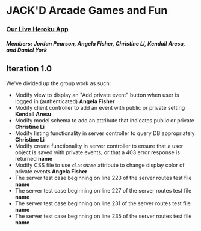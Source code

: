 # JACK'D Arcade Games and Fun


### [Our Live Heroku App](https://mysterious-brushlands-34136.herokuapp.com)
##### Members: Jordan Pearson, Angela Fisher, Christine Li, Kendall Aresu, and Daniel York



## Iteration 1.0

We've divided up the group work as such:
- Modify view to display an "Add private event" button when user is logged in (authenticated) **Angela Fisher**
- Modify client controller to add an event with public or private setting **Kendall Aresu**
- Modify model schema to add an attribute that indicates public or private **Christine Li**
- Modify listing functionality in server controller to query DB appropriately **Christine Li**
- Modify create functionality in server controller to ensure that a user object is saved with private events, or that a 403 error response is returned **name**
- Modify CSS file to use `className` attribute to change display color of private events **Angela Fisher**
- The server test case beginning on line 223 of the server routes test file **name**
- The server test case beginning on line 227 of the server routes test file **name**
- The server test case beginning on line 231 of the server routes test file **name**
- The server test case beginning on line 235 of the server routes test file **name**
